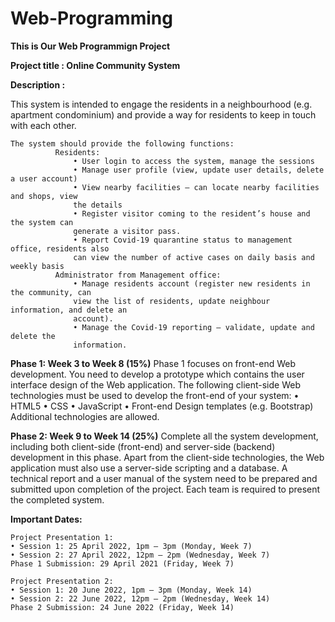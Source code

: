 # Web-Programming

**This is Our Web Programmign Project**

**Project title : Online Community System**

**Description :**

  This system is intended to engage the residents in a neighbourhood (e.g.
  apartment condominium) and provide a way for residents to keep in touch with
  each other.

    The system should provide the following functions:
              Residents:
                  • User login to access the system, manage the sessions
                  • Manage user profile (view, update user details, delete a user account)
                  • View nearby facilities – can locate nearby facilities and shops, view
                  the details
                  • Register visitor coming to the resident’s house and the system can
                  generate a visitor pass.
                  • Report Covid-19 quarantine status to management office, residents also
                  can view the number of active cases on daily basis and weekly basis
              Administrator from Management office:
                  • Manage residents account (register new residents in the community, can
                  view the list of residents, update neighbour information, and delete an
                  account).
                  • Manage the Covid-19 reporting – validate, update and delete the
                  information.
                
                
**Phase 1: Week 3 to Week 8 (15%)**
        Phase 1 focuses on front-end Web development. You need to develop a prototype which
        contains the user interface design of the Web application. The following client-side Web
        technologies must be used to develop the front-end of your system:
            • HTML5
            • CSS
            • JavaScript
            • Front-end Design templates (e.g. Bootstrap)
        Additional technologies are allowed.


**Phase 2: Week 9 to Week 14 (25%)**
        Complete all the system development, including both client-side (front-end) and server-side (backend) development in this phase. Apart from the 
        client-side technologies, the Web application must
        also use a server-side scripting and a database. A technical report and a user manual of the system
        need to be prepared and submitted upon completion of the project. Each team is required to
        present the completed system.





**Important Dates:**

    Project Presentation 1:
    • Session 1: 25 April 2022, 1pm – 3pm (Monday, Week 7)
    • Session 2: 27 April 2022, 12pm – 2pm (Wednesday, Week 7)
    Phase 1 Submission: 29 April 2021 (Friday, Week 7)

    Project Presentation 2:
    • Session 1: 20 June 2022, 1pm – 3pm (Monday, Week 14)
    • Session 2: 22 June 2022, 12pm – 2pm (Wednesday, Week 14)
    Phase 2 Submission: 24 June 2022 (Friday, Week 14)
